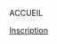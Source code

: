 <script>
    import { db } from '../utilities/firebase'
    import { doc, getDoc } from "firebase/firestore"
    import Login from '../components/forms/Login.svelte'
    import CreateAccount from '../components/CreateAccount.svelte'
    import { getFunctions, httpsCallable } from "firebase/functions";

/* 
 
    const test = async () => {
        const docRef = doc(db, "admin", "2022-2023")
        const docSnap = await getDoc(docRef)
        let info
        if (docSnap.exists()) {
            info = docSnap.data()
        }
        console.log(info)
    }


    const functions = getFunctions()
    const sayHello = httpsCallable(functions, 'sayHello')

    const handleClick = () => {
        console.log("clicked")
        sayHello({name: 'Jules'}).then(result => {
            console.log(result.data)
        })
        
    } */

    


</script>

<!-- <CreateAccount/> -->

<!-- <Login /> -->

ACCUEIL

<a href="/inscription">Inscription</a>

